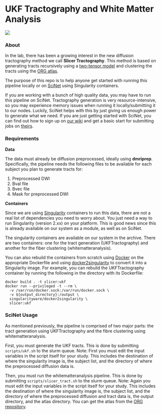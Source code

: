 # UKF Tractography and White Matter Analysis

<p float="left">
  <img src="https://user-images.githubusercontent.com/54225067/112897813-1373d680-90ae-11eb-8254-044c38df1594.png"/> 
</p>

### About

In the lab, there has been a growing interest in the new diffusion tractography method we call **Slicer Tractography**. This method is based on generating tracts recursively using a [two-tensor model](https://doi.org/10.1007/978-3-642-04268-3_110) and clustering the tracts using the [ORG atlas](https://doi.org/10.1016/j.neuroimage.2018.06.027).

The purpose of this repo is to help anyone get started with running this pipeline locally or on [SciNet](https://docs.scinet.utoronto.ca/index.php/Main_Page) using Singularity containers. 

If you are working with a bunch of high quality data, you may have to run this pipeline on SciNet. Tractography generation is very resource-intensive, so you may experience memory issues when running it locally/submitting it to our nodes. Luckily, SciNet helps with this by just giving us enough power to generate what we need. If you are just getting started with SciNet, you can find out how to sign up on [our wiki](https://github.com/TIGRLab/admin/wiki/SciNet) and get a basic start for submitting jobs on [theirs](https://docs.scinet.utoronto.ca/index.php/Niagara_Quickstart).

### Requirements

**Data**

The data must already be diffusion preprocessed, ideally using **dmriprep**. Specifically, the pipeline needs the following files to be available for each subject you plan to generate tracts for:

1. Preprocessed DWI
2. Bval file
3. Bvec file
4. Mask for preprocessed DWI

**Containers**

Since we are using [Singularity](https://sylabs.io/singularity/) containers to run this data, there are not a real list of dependencies you need to worry about. You just need a way to run Singularity (version 2.xx) on your platform. This is good news since this is already available on our system as a module, as well as on SciNet.

The singularity containers are available on our system in the archive. There are two containers: one for the tract generation (UKFTractography) and another for the fiber clustering (whitematteranalysis).

You can also rebuild the containers from scratch using [Docker](https://docs.docker.com/get-started/) on the appropriate Dockerfile and using [docker2singularity](https://github.com/singularityhub/docker2singularity) to convert it into a Singularity image. For example, you can rebuild the UKFTractography container by running the following in the directory with its Dockerfile:

```
docker build . -t slicer:ukf
docker run --privileged -t --rm \
  -v /var/run/docker.sock:/var/run/docker.sock \
  -v ${output_directory}:/output \
  singularityware/docker2singularity \
  slicer:ukf
```

### SciNet Usage

As mentioned previously, the pipeline is comprised of two major parts: the tract generation using UKFTractography and the fibre clustering using whitematteranalysis.

First, you must generate the UKF tracts. This is done by submitting `scripts/ukf.sh` to the slurm queue. Note: First you must edit the input variables in the script itself for your study. This includes the destination of where the singularity image is, the subject list, and the directory of where the preprocessed diffusion data is.

Then, you must run the whitematteranalysis pipeline. This is done by submitting `scripts/slicer_tract.sh` to the slurm queue. Note: Again you must edit the input variables in the script itself for your study. This includes the destination of where the singularity image is, the subject list, and the directory of where the preprocessed diffusion and tract data is, the output directory, and the atlas directory. You can get the atlas from the [ORG repository](https://github.com/SlicerDMRI/ORG-Atlases).


